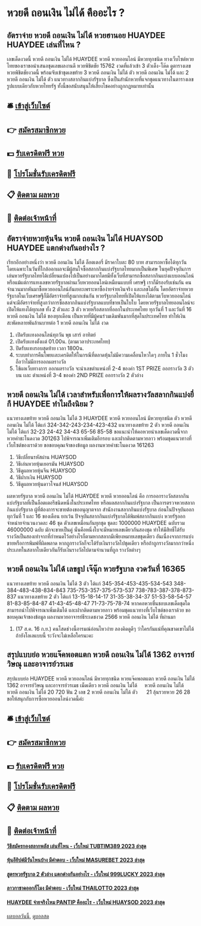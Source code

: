# หวยดี ถอนเงิน ไม่ได้ คืออะไร ?
## อัตราจ่าย หวยดี ถอนเงิน ไม่ได้ หวยฮานอย HUAYDEE HUAYDEE เล่นที่ไหน ?
เลขเด็ดงวดนี้ หวยดี ถอนเงิน ไม่ได้ HUAYDEE หวยดี หวยออนไลน์ มีหวยทุกชนิด ทางเว็บไซต์หวยไทยของเราขอนำเสนอชุดเลขผลงานดี หวยพิชิตชัย 15762 งวดที่แล้วเข้า 3 ตัวเต็ง-โต๊ด ดูตารางเลขหวยพิชิตชัยงวดนี้ พร้อมจับเข้าชุดเลขท้าย 3 หวยดี ถอนเงิน ไม่ได้ ตัว หวยดี ถอนเงิน ไม่ได้ และ 2 หวยดี ถอนเงิน ไม่ได้ ตัว แนวทางสลากกินแบ่งรัฐบาล ซึ่งเป็นสำนักหวยที่แจกชุดแนวทางในตารางเลขรูปแบบเดียวกับหวยไทยรัฐ ทั้งนี้ขอสนับสนุนให้เสี่ยงโชคอย่างถูกกฎหมายเท่านั้น

## 🛎 [เข้าสู่เว็บไซต์](https://bit.ly/3BG5bNw)
## 👉 [สมัครสมาชิกหวย](https://bit.ly/3BG5bNw)
## 💵 [รับเครดิตฟรี หวย](https://bit.ly/3C3mvgS)
## 👑 [โปรโมชั่นรับเครดิตฟรี](https://bit.ly/3C3mvgS)
## 📋 [ติดตาม ผลหวย](https://bit.ly/3C3mvgS)
## 📱 [ติดต่อเจ้าหน้าที่](https://bit.ly/3C3mvgS)

## อัตราจ่ายหวยหุ้นจีน หวยดี ถอนเงิน ไม่ได้ HUAYSOD HUAYDEE แตกต่างกันอย่างไร ?
เรียกอีกอย่างหนึ่งว่า หวยดี ถอนเงิน ไม่ได้ ล็อตเตอรี่ มีราคาใบละ 80 บาท สามารถหาซื้อได้ทุกวัน โดยเฉพาะในวันที่ใกล้ออกผลจะมีผู้สนใจซื้อสลากกินแบ่งรัฐบาลไทยมากเป็นพิเศษ
ในยุคปัจจุบันการเล่นหวยรัฐบาลไทยได้เปลี่ยนแปลงไปเป็นอย่างมากโดยมีทั้งเว็บที่สามารถซื้อสลากกินแบ่งแบบออนไลน์ หรือแม้แต่การแทงเลขหวยรัฐบาลผ่านเว็บหวยออนไลน์เหมือนแบบที่ เศรษฐี เราก็มีรองรับเช่นกัน คนจำนวนมากหันมาซื้อหวยออนไลน์กันเยอะเพราะหาซื้อง่ายจ่ายเงินจริง และเลขไม่อั้น โดยอัตราจ่ายหวยรัฐบาลในเว็บเศรษฐีก็มีอัตราจ่ายที่สูงมากเช่นกัน
หวยรัฐบาลไทยที่เปิดให้แทงได้ตามเว็บหวยออนไลน์ แต่จะมีอัตราจ่ายที่สูงกว่าการซื้อสลากกินแบ่งรัฐบาลแบบที่ขายเป็นใบใบ โดยหวยรัฐบาลไทยออนไลน์จะเปิดให้แทงได้ทุกเลข ทั้ง 2 ตัวและ 3 ตัว
หวยหรือสลากที่ออกในประเทศไทย ทุกวันที่ 1 และวันที่ 16 หวยดี ถอนเงิน ไม่ได้ ของทุกเดือน เป็นหวยที่มีผู้คนร่วมเดิมพันมากที่สุดในประเทศไทย ทำให้เงินสะพัดหลายพันล้านบาทต่อ 1 หวยดี ถอนเงิน ไม่ได้ งวด
1. เปิดรับเเทงออนไลน์ทุกวัน พุธ เสาร์ อาทิตย์
2. เปิดรับเเทงตั้งเเต่ 01.00น. (ตามเวลาประเทศไทย)
3. ปิดรับเเทงรอบสุดท้าย เวลา 1800น.
4. ระบบทำการคืนโพยเเละเครดิตให้ในกรณีที่ตลาดหุ้นไม่มีความเคลื่อนไหวใดๆ ภายใน 1 ชั่วโมง ถือว่าไม่มีการออกผลรางวัล
5. ใช้ผลเว็บทางการ ออกผลรางวัล จะนำเลขตำแหน่งที่ 2-4 ของค่า 1ST PRIZE ออกรางวัล 3 ตัวบน เเละ ตำแหน่งที่ 3-4 ของค่า 2ND PRIZE ออกรางวัล 2 ตัวล่าง

## หวยดี ถอนเงิน ไม่ได้ เวลาสำหรับเพื่อการให้ผลรางวัลสลากกินแบ่งยี่กี HUAYDEE ทำไมถึงนิยม ?
แนวทางเลขท้าย หวยดี ถอนเงิน ไม่ได้ 3 HUAYDEE หวยดี หวยออนไลน์ มีหวยทุกชนิด ตัว หวยดี ถอนเงิน ไม่ได้ ได้แก่
324-342-243-234-423-432
แนวทางเลขท้าย 2 ตัว หวยดี ถอนเงิน ไม่ได้ ได้แก่
32-23
24-42
34-43
65-56
85-58
ขอแนะนำให้คอหวยนำเลขเด็ดงวดนี้จากหวยคำชะโนดงวด 301263 ไปพิจารณาเพิ่มเติมอีกรอบ และฝากติดตามหวยลาว พร้อมชุดแนวทางที่เว็บไซต์ของเราด้วย
ขอขอบคุณเจ้าของข้อมูล
ผลงานหวยคำชะโนดงวด 161263
1. วิธีเปลี่ยนรหัสผ่าน HUAYSOD
2. วิธีเล่นหวยหุ้นเยอรมัน HUAYSOD
3. วิธีดูผลหวยหุ้นจีน HUAYSOD
4. วิธีฝากเงิน HUAYSOD
5. วิธีดูผลหวยหุ้นดาวโจนส์ HUAYSOD

ผลหวยรัฐบาล หวยดี ถอนเงิน ไม่ได้ HUAYDEE หวยดี หวยออนไลน์ คือ การออกรางวัลสลากกินแบ่งรัฐบาลที่เป็นล็อตเตอรีชนิดหนึ่งในประเทศไทย หรือผลสลากกินแบ่งรัฐบาล เป็นการตรวจหวยสลากกินแบ่งรัฐบาล ผู้ที่ต้องการจะขายต้องขออนุญาตจาก สำนักงานสลากกินแบ่งรัฐบาล ก่อนในปัจจุบันออกทุกวันที่ 1 และ 16 ของเดือน ยกเว้น
ปัจจุบันสลากกินแบ่งรัฐบาลได้พิมพ์สลากกินแบ่ง หวยรัฐออกจำหน่ายจำนวนงวดละ 46 ชุด ตัวเลขเหมือนกันทุกชุด ชุดละ 1000000 HUAYDEE ฉบับรวม 46000000 ฉบับ มักจะขายเป็นคู่ นั่นคือหนึ่งใบจะมีหมายเลขเดียวกันสองชุด
ทำให้มีสิทธิ์ได้รับรางวัลเป็นสองเท่าจากที่กำหนดไว้อย่างไรก็ตามหากสลากมีเพียงหมายเลขชุดเดียว อันเนื่องจากการแบ่งขายหรือการพิมพ์ที่ผิดพลาด หากถูกรางวัลก็จะได้รับเงินรางวัลไปชุดเดียว หรือถ้าถูกรางวัลมากกว่าหนึ่งประเภทในสลากใบเดียวกันก็รับเงินรางวัลไปตามจำนวนที่ถูก รางวัลต่างๆ

## หวยดี ถอนเงิน ไม่ได้ เลขธูป เจ๊นุ๊ก หวยรัฐบาล งวดวันที่ 16365
แนวทางเลขท้าย หวยดี ถอนเงิน ไม่ได้ 3 ตัว ได้แก่
345-354-453-435-534-543
348-384-483-438-834-843
735-753-357-375-573-537
738-783-387-378-873-837
แนวทางเลขท้าย 2 ตัว ได้แก่
13-15-18-14-17
31-35-38-34-37
51-53-58-54-57
81-83-85-84-87
41-43-45-48-47
71-73-75-78-74
หากคอหวยชื่นชอบเลขเด็ดชุดใด สามารถนำไปพิจารณาเพิ่มเติมได้ และฝากติดตามหวยลาว พร้อมชุดแนวทางที่เว็บไซต์ของเราด้วย
ขอขอบคุณเจ้าของข้อมูล
ผลงานหวยอาจารย์ธีระเดชงวด 2566 หวยดี ถอนเงิน ไม่ได้ ที่ผ่านมา

1. (17 ส.ค. 16 ก.ย.) คนโสดช่วงนี้อารมณ์อ่อนไหวง่าย ลองคิดดูดีๆ ว่าใครกันแน่ที่คุณขาดเขาไม่ได้ ถ้ายังโลเลแบบนี้ ระวังจะไม่เหลือใครนะคะ

## สรุปแบบย่อ หวยแจ๊คพอตแตก หวยดี ถอนเงิน ไม่ได้ 1362 อาจารย์วิษณุ และอาจารย์วรเมธ
สรุปแบบย่อ HUAYDEE หวยดี หวยออนไลน์ มีหวยทุกชนิด หวยแจ๊คพอตแตก หวยดี ถอนเงิน ไม่ได้ 1362 อาจารย์วิษณุ และอาจารย์วรเมธ เม็ดเดียว หวยดี ถอนเงิน ไม่ได้     หวยดี ถอนเงิน ไม่ได้   หวยดี ถอนเงิน ไม่ได้ 20 720
ฟัน 2
เลข 2 หวยดี ถอนเงิน ไม่ได้ ตัว      21 ลุ้นรวยหวย 26 28
ขอให้สนุกกับการซื้อหวยออนไลน์งวดนี้ค่ะ

## 🛎 [เข้าสู่เว็บไซต์](https://bit.ly/3BG5bNw)
## 👉 [สมัครสมาชิกหวย](https://bit.ly/3BG5bNw)
## 💵 [รับเครดิตฟรี หวย](https://bit.ly/3C3mvgS)
## 👑 [โปรโมชั่นรับเครดิตฟรี](https://bit.ly/3C3mvgS)
## 📋 [ติดตาม ผลหวย](https://bit.ly/3C3mvgS)
## 📱 [ติดต่อเจ้าหน้าที่](https://bit.ly/3C3mvgS)

#### [วิธีสมัครกองสลากพลัส เล่นที่ไหน - เว็บใหม่ TUBTIM389 2023 ล่าสุด](https://atom.io/themes/วิธีสมัครกองสลากพลัส%20เล่นที่ไหน%20-%20เว็บใหม่%20tubtim389%202023%20ล่าสุด)
#### [หุ้นอียิปต์มีวันไหนบ้าง มีคำตอบ - เว็บใหม่ MASUREBET 2023 ล่าสุด](https://atom.io/themes/หุ้นอียิปต์มีวันไหนบ้าง%20มีคำตอบ%20-%20เว็บใหม่%20masurebet%202023%20ล่าสุด)
#### [สูตรหวยรัฐบาล 2 ตัวล่าง แตกต่างกันอย่างไร - เว็บใหม่ 999LUCKY 2023 ล่าสุด](https://atom.io/themes/สูตรหวยรัฐบาล%202%20ตัวล่าง%20แตกต่างกันอย่างไร%20-%20เว็บใหม่%20999lucky%202023%20ล่าสุด)
#### [ลาวกาชาดออกกี่โมง มีคำตอบ - เว็บใหม่ THAILOTTO 2023 ล่าสุด](https://atom.io/themes/ลาวกาชาดออกกี่โมง%20มีคำตอบ%20-%20เว็บใหม่%20thailotto%202023%20ล่าสุด)
#### [HUAYDEE จ่ายจริงไหม PANTIP คืออะไร - เว็บใหม่ HUAYSOD 2023 ล่าสุด](https://atom.io/themes/huaydee%20จ่ายจริงไหม%20pantip%20คืออะไร%20-%20เว็บใหม่%20huaysod%202023%20ล่าสุด)

[ผลบอลวันนี้](https://siamsport.tv "ผลบอลวันนี้"), [ดูบอลสด](https://siamsport.tv/ดูบอลสด "ดูบอลสด")
